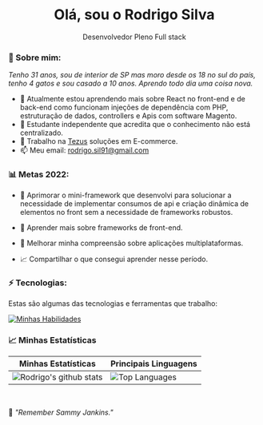 
<h1 align='center'>
  Olá, sou o Rodrigo Silva
  <br/>  
</h1>

<p align='center'>
  Desenvolvedor Pleno Full stack
</p>

### 🥸 Sobre mim:

<p>
  <em>
    Tenho 31 anos, sou de interior de SP mas moro desde os 18 no sul do país, tenho 4 gatos e sou casado a 10 anos.
    Aprendo todo dia uma coisa nova.
  </em>
</p>

- 🌱 Atualmente estou aprendendo mais sobre React no front-end e de back-end como funcionam injeções de dependência com PHP, estruturação de dados, controllers e Apis com software Magento.
- 🚀 Estudante independente que acredita que o conhecimento não está centralizado.
- 💼 Trabalho na [Tezus](https://www.tezus.com.br/) soluções em E-commerce.
- 📫 Meu email: rodrigo.sil91@gmail.com

### 📊 Metas 2022:

- 📂 Aprimorar o mini-framework que desenvolvi para solucionar a necessidade de implementar consumos de api e criação dinâmica de elementos no front sem a necessidade de frameworks robustos.

- 📂 Aprender mais sobre frameworks de front-end.

- 🤝 Melhorar minha compreensão sobre aplicações multiplataformas.

- 📈 Compartilhar o que consegui aprender nesse período.

### ⚡ Tecnologias:

Estas são algumas das tecnologias e ferramentas que trabalho:

[![Minhas Habilidades](https://skillicons.dev/icons?i=html,css,js,ts,php,react,angular,nodejs,mysql,wordpress
)](https://skillicons.dev)

### 📈 Minhas Estatísticas

| Minhas Estatísticas                                                                                                                                                            | Principais Linguagens                                                                                                                                                                     |
| ------------------------------------------------------------------------------------------------------------------------------------------------------------------------ | ---------------------------------------------------------------------------------------------------------------------------------------------------------------------------------- |
| ![Rodrigo's github stats](https://github-readme-stats.vercel.app/api?username=silrodrigo&show_icons=true&hide_border=true&count_private=true&theme=calm) | ![Top Languages](https://github-readme-stats.vercel.app/api/top-langs/?username=silrodrigo&langs_count=10&count_private=true&hide_border=true&theme=calm&layout=compact) |
<br>
<p>🧠 <spam style="font-style:italic">"Remember Sammy Jankins."</spam></p>
